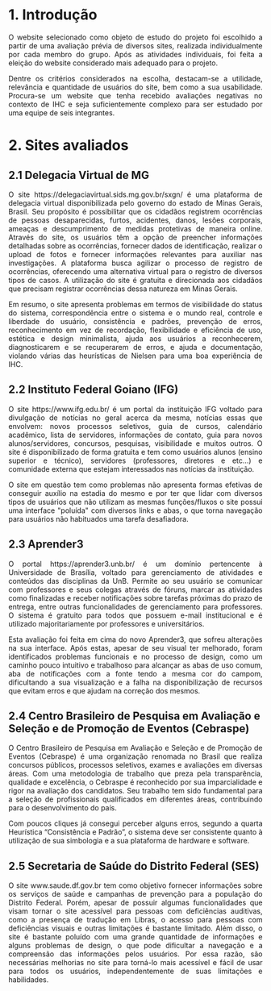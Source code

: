 # 1. Introdução

<p align = "justify">
O website selecionado como objeto de estudo do projeto foi escolhido a partir de uma avaliação prévia de diversos sites, realizada individualmente por cada membro do grupo. Após as atividades individuais, foi feita a eleição do website considerado mais adequado para o projeto.
</p>
<p align = "justify">
Dentre os critérios considerados na escolha, destacam-se a utilidade, relevância e quantidade de usuários do site, bem como a sua usabilidade. Procura-se um website que tenha recebido avaliações negativas no contexto de IHC e seja suficientemente complexo para ser estudado por uma equipe de seis integrantes.
</p>

# 2. Sites avaliados

## 2.1 Delegacia Virtual de MG
<p align="justify">
O site <a>https://delegaciavirtual.sids.mg.gov.br/sxgn/</a> é uma plataforma de delegacia virtual disponibilizada pelo governo do estado de Minas Gerais, Brasil. Seu propósito é possibilitar que os cidadãos registrem ocorrências de pessoas desaparecidas, furtos, acidentes, danos, lesões corporais, ameaças e descumprimento de medidas protetivas de maneira online. Através do site, os usuários têm a opção de preencher informações detalhadas sobre as ocorrências, fornecer dados de identificação, realizar o upload de fotos e fornecer informações relevantes para auxiliar nas investigações. A plataforma busca agilizar o processo de registro de ocorrências, oferecendo uma alternativa virtual para o registro de diversos tipos de casos. A utilização do site é gratuita e direcionada aos cidadãos que precisam registrar ocorrências dessa natureza em Minas Gerais.
</p>
<p align="justify">
Em resumo, o site apresenta problemas em termos de visibilidade do status do sistema, correspondência entre o sistema e o mundo real, controle e liberdade do usuário, consistência e padrões, prevenção de erros, reconhecimento em vez de recordação, flexibilidade e eficiência de uso, estética e design minimalista, ajuda aos usuários a reconhecerem, diagnosticarem e se recuperarem de erros, e ajuda e documentação, violando várias das heurísticas de Nielsen para uma boa experiência de IHC.
</p>

## 2.2 Instituto Federal Goiano (IFG)
<p align="justify">
O site <a>https://www.ifg.edu.br/</a> é um portal da instituição IFG voltado para divulgação de notícias no geral acerca da mesma, notícias essas que envolvem: novos processos seletivos, guia de cursos, calendário acadêmico, lista de servidores, informações de contato, guia para novos alunos/servidores, concursos, pesquisas, visibilidade e muitos outros. O site é disponibilizado de forma gratuita e tem como usuários alunos (ensino superior e técnico), servidores (professores, diretores e etc...) e comunidade externa que estejam interessados nas notícias da instituição.
</p>
<p align="justify">
O site em questão tem como problemas não apresenta formas efetivas de conseguir auxílio na estadia do mesmo e por ter que lidar com diversos tipos de usuários que não utilizam as mesmas funções/fluxos o site possui uma interface "poluída" com diversos links e abas, o que torna navegação para usuários não habituados uma tarefa desafiadora. 
</p>

## 2.3 Aprender3 
<p align="justify">
O portal <a>https://aprender3.unb.br/</a> é um domínio pertencente à Universidade de Brasília, voltado para gerenciamento de atividades e conteúdos das disciplinas da UnB. Permite ao seu usuário se comunicar com professores e seus colegas através de fóruns, marcar as atividades como finalizadas e receber notificações sobre tarefas próximas do prazo de entrega, entre outras funcionalidades de gerenciamento para professores. O sistema é gratuito para todos que possuem e-mail institucional e é utilizado majoritariamente por professores e universitários.
</p>
<p align="justify">
Esta avaliação foi feita em cima do novo Aprender3, que sofreu alterações na sua interface. Após estas, apesar de seu visual ter melhorado, foram identificados problemas funcionais e no processo de design, como um caminho pouco intuitivo e trabalhoso para alcançar as abas de uso comum, aba de notificações com a fonte tendo a mesma cor do campom, dificultando a sua visualização e a falha na disponibilização de recursos que evitam erros e que ajudam na correção dos mesmos.
</p>

## 2.4 Centro Brasileiro de Pesquisa em Avaliação e Seleção e de Promoção de Eventos (Cebraspe)
<p align="justify">
O Centro Brasileiro de Pesquisa em Avaliação e Seleção e de Promoção de Eventos (Cebraspe)
é uma organização renomada no Brasil que realiza concursos públicos, processos seletivos,
exames e avaliações em diversas áreas. Com uma metodologia de trabalho que preza pela
transparência, qualidade e excelência, o Cebraspe é reconhecido por sua imparcialidade e rigor
na avaliação dos candidatos. Seu trabalho tem sido fundamental para a seleção de
profissionais qualificados em diferentes áreas, contribuindo para o desenvolvimento do país.
</p>
<p align="justify">
Com poucos cliques já consegui perceber alguns erros, segundo a quarta Heurística
“Consistência e Padrão”, o sistema deve ser consistente quanto à utilização de sua simbologia
e a sua plataforma de hardware e software.
</p>

## 2.5 Secretaria de Saúde do Distrito Federal (SES)
<p align="justify">
O site www.saude.df.gov.br tem como objetivo fornecer informações sobre os serviços de saúde e campanhas de prevenção para a população do Distrito Federal. Porém, apesar de possuir algumas funcionalidades que visam tornar o site acessível para pessoas com deficiências auditivas, como a presença de tradução em Libras, o acesso para pessoas com deficiências visuais e outras limitações é bastante limitado. Além disso, o site é bastante poluído com uma grande quantidade de informações e alguns problemas de design, o que pode dificultar a navegação e a compreensão das informações pelos usuários. Por essa razão, são necessárias melhorias no site para torná-lo mais acessível e fácil de usar para todos os usuários, independentemente de suas limitações e habilidades.
</p>
